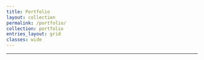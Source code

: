 ```yaml
---
title: Portfolio
layout: collection
permalink: /portfolio/
collection: portfolio
entries_layout: grid
classes: wide
---
```


<!-- 클라우드, DevOps와 웹 개발 하고 있는 IT 개발자입니다. 풀스택 개발자를 목표로 합니다. -->
---